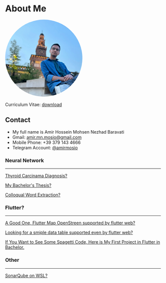 # About Me


<img src="assets/img/me.jpg" height="auto" width="250" style="border-radius:50%">

Curriculum Vitae: [download](CV%20-%20Amir%20Hossein%20Mohsen%20Nezhad.pdf)

## Contact
 - My full name is Amir Hossein Mohsen Nezhad Baravati
 - Gmail: amir.mn.mosio@gmail.com
 - Mobile Phone: +39 379 143 4666
 - Telegram Account: [@amirmosio](https://t.me/amirmosio)


### Neural Network
---
[Thyroid Carcinama Diagnosis?](https://github.com/amirmosio/Thyroid-Project-Using-DL)

[My Bachelor's Thesis?](https://github.com/amirmosio/thyroid_thesis)

[Colloqual Word Extraction?](https://github.com/amirmosio/ColloquialWordProject)


### Flutter?
---
[A Good One, Flutter Map OpenStreen supported by flutter web?](https://github.com/amirmosio/flutter_map_open_street)

[Looking for a smiple data table supported even by flutter web?](https://github.com/amirmosio/data_table_2)

[If You Want to See Some Spagetti Code, Here is My First Project in Flutter in Bachelor.](https://github.com/amirmosio/eplan_front)

### Other
---
[SonarQube on WSL?](guids/SonarQube_on_WSL.md)